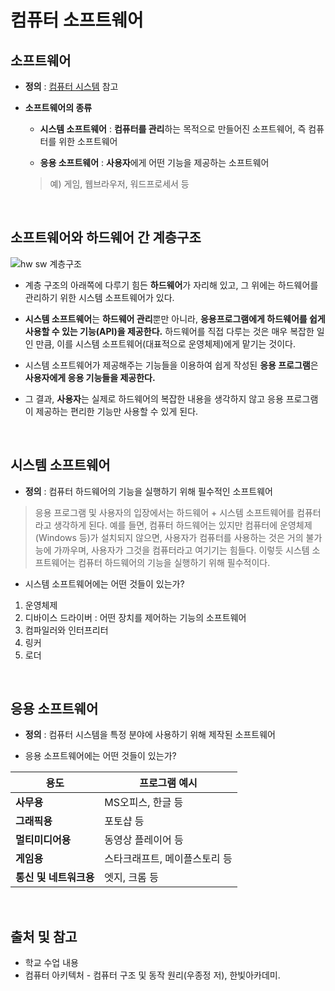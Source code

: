 # 컴퓨터 소프트웨어

## 소프트웨어

* **정의** : [컴퓨터 시스템](https://github.com/kmkim2689/CS/blob/main/CA/001.%20%EC%BB%B4%ED%93%A8%ED%84%B0%20%EC%8B%9C%EC%8A%A4%ED%85%9C.md) 참고

* **소프트웨어의 종류**

  - **시스템 소프트웨어** : **컴퓨터를 관리**하는 목적으로 만들어진 소프트웨어, 즉 컴퓨터를 위한 소프트웨어

  - **응용 소프트웨어** : **사용자**에게 어떤 기능을 제공하는 소프트웨어
  > 예) 게임, 웹브라우저, 워드프로세서 등

<br/>

## 소프트웨어와 하드웨어 간 계층구조

![hw sw 계층구조](https://user-images.githubusercontent.com/101035437/188441074-6293e197-8308-4102-8e76-99a449c2ba30.png)

  * 계층 구조의 아래쪽에 다루기 힘든 **하드웨어**가 자리해 있고, 그 위에는 하드웨어를 관리하기 위한 시스템 소프트웨어가 있다.
  * **시스템 소프트웨어**는 **하드웨어 관리**뿐만 아니라, **응용프로그램에게 하드웨어를 쉽게 사용할 수 있는 기능(API)을 제공한다.** 하드웨어를 직접 다루는 것은 매우 복잡한 일인 만큼, 이를 시스템 소프트웨어(대표적으로 운영체제)에게 맡기는 것이다.

  * 시스템 소프트웨어가 제공해주는 기능들을 이용하여 쉽게 작성된 **응용 프로그램**은 **사용자에게 응용 기능들을 제공한다.** 

  * 그 결과, **사용자**는 실제로 하드웨어의 복잡한 내용을 생각하지 않고 응용 프로그램이 제공하는 편리한 기능만 사용할 수 있게 된다. 

<br/>

## 시스템 소프트웨어

* **정의** : 컴퓨터 하드웨어의 기능을 실행하기 위해 필수적인 소프트웨어

> 응용 프로그램 및 사용자의 입장에서는 하드웨어 + 시스템 소프트웨어를 컴퓨터라고 생각하게 된다. 예를 들면, 컴퓨터 하드웨어는 있지만 컴퓨터에 운영체제(Windows 등)가 설치되지 않으면, 사용자가 컴퓨터를 사용하는 것은 거의 불가능에 가까우며, 사용자가 그것을 컴퓨터라고 여기기는 힘들다. 이렇듯 시스템 소프트웨어는 컴퓨터 하드웨어의 기능을 실행하기 위해 필수적이다.

* 시스템 소프트웨어에는 어떤 것들이 있는가?
1. 운영체제
2. 디바이스 드라이버 : 어떤 장치를 제어하는 기능의 소프트웨어
3. 컴파일러와 인터프리터
4. 링커
5. 로더

<br/>

## 응용 소프트웨어

* **정의** : 컴퓨터 시스템을 특정 분야에 사용하기 위해 제작된 소프트웨어

* 응용 소프트웨어에는 어떤 것들이 있는가?

용도|프로그램 예시|
---|---|
**사무용**|MS오피스, 한글 등|
**그래픽용**|포토샵 등|
**멀티미디어용**|동영상 플레이어 등|
**게임용**|스타크래프트, 메이플스토리 등|
**통신 및 네트워크용**|엣지, 크롬 등|

<br/>

## 출처 및 참고

* 학교 수업 내용
* 컴퓨터 아키텍처 - 컴퓨터 구조 및 동작 원리(우종정 저), 한빛아카데미.

